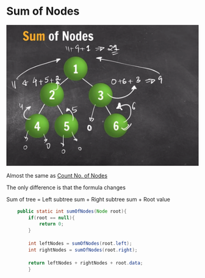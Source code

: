 # Sum of Nodes

![Untitled](Sum%20of%20Nodes%2096c8fdbb3c45498f9a0eeea4cccad44d/Untitled.png)

Almost the same as [Count No. of Nodes](Count%20No%20of%20Nodes%20ceab0fff8d7d4226b04494cb6ecca5ce.md) 

The only difference is that the formula changes

Sum of tree = Left subtree sum  + Right subtree sum + Root value 

```java
	public static int sumOfNodes(Node root){
        if(root == null){
            return 0;
        }

        int leftNodes = sumOfNodes(root.left);
        int rightNodes = sumOfNodes(root.right);

        return leftNodes + rightNodes + root.data;
	    }
```
